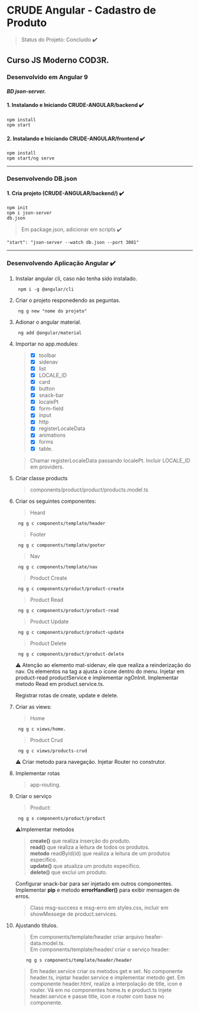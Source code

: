 # CRUDE Angular - Cadastro de Produto
> Status do Projeto: Concluido **:heavy_check_mark:**
## Curso JS Moderno COD3R.
### Desenvolvido em Angular 9 
#### _BD json-server._

#### 1. Instalando e Iniciando CRUDE-ANGULAR/backend :heavy_check_mark:
	npm install   
	npm start  
   
#### 2. Instalando e Iniciando CRUDE-ANGULAR/frontend :heavy_check_mark:
	npm install  
	npm start/ng serve  

________________________________________________________________________________________________________
### Desenvolvendo DB.json

#### 1. Cria projeto (CRUDE-ANGULAR/backend/) :heavy_check_mark:
	npm init 
	npm i json-server
	db.json 
> Em package.json, adicionar em scripts :heavy_check_mark:
	
	"start": "json-server --watch db.json --port 3001" 
    
________________________________________________________________________________________________________
### Desenvolvendo Aplicação Angular :heavy_check_mark:

1. Instalar angular cli, caso não tenha sido instalado.    
	
		npm i -g @angular/cli     

2. Criar o projeto responedendo as peguntas.
	
		ng g new "nome do projeto"

3. Adionar o angular material.
	
		ng add @angular/material

4. Importar no app.modules:  

	> - [X] toolbar 
	> - [X] sidenav
	> - [X] list 
	> - [X] LOCALE_ID
	> - [X] card 
	> - [X] button 
	> - [X] snack-bar 
	> - [X] localePt  
	> - [X] form-field 
	> - [X] input 
	> - [X] http 
	> - [X] registerLocaleData 
	> - [X] animations 
	> - [X] forms 
	> - [X] table.
	
	> Chamar registerLocaleData passando localePt.
	> Incluir LOCALE_ID em providers.

5. Criar classe products 
	> components/product/product/products.model.ts


6. Criar os seguintes componentes:
	> Heard 
	
		ng g c components/template/header
	
	> Footer
	
		ng g c components/template/gooter
	
	> Nav
	
		ng g c components/template/nav
	
	> Product Create
	
		ng g c components/product/product-create
	
	> Product Read
		
		ng g c components/product/product-read
	
	> Product Update

		ng g c components/product/product-update

	> Product Delete

		ng g c components/product/product-delete
	
	  :warning: Atenção ao elemento mat-sidenav, ele que
	       realiza a reinderização do nav.
	       Os elementos na tag a ajusta o icone dentro do menu.
	       Injetar em product-read productService e implementar ngOnInit.
	       Implementar metodo Read em product.service.ts.
		  
    Registrar rotas de create, update e delete.        

7. Criar as views:
	> Home
								
		ng g c views/home.
			
	> Product Crud
		
		ng g c views/products-crud
	
	 :warning: Criar metodo para navegação.
	         Injetar Router no construtor.

8. Implementar rotas
	> app-routing.

9. Criar o serviço
	> Product:

		ng g s components/product/product
	
	:warning:Implementar metodos  
	> **create()** que realiza inserção do produto.  
	 **read()** que realiza a leitura de todos os produtos.  
	 **metodo** readById(id) que realiza a leitura de um produtos específico.  
	 **update()** que atualiza um produto específico.  
	 **delete()** que exclui um produto.

	Configurar snack-bar para ser injetado em outros componentes.  
	Implementar **pip** e metodo **errorHandler()** para exibir mensagen de erros.
	> Class msg-success e msg-erro em styles.css, incluir em showMessege de product.services.  
	 
10. Ajustando titulos.
	> Em components/template/header criar arquivo heafer-data.model.ts.  
	> Em components/template/header/ criar o serviço header: 
	
			ng g s components/template/header/header  
			
	> Em header.service criar os metodos get e set.
	> No componente header.ts, injetar header.service e implementar metodo get. 
	> Em componente header.html, realize a interpolação de title, icon e router.
	> Vá em no componentes home.ts e product.ts injete header.service e passe 
	title, icon e router com base no componente. 
	
